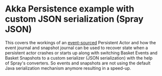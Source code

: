 # Akka Persistence example with custom JSON serialization (Spray JSON) #

This covers the workings of an [event-sourced](http://doc.akka.io/docs/akka/snapshot/scala/persistence.html#Event_sourcing) Persistent Actor and how the event journal and snapshot journal can be used to recover state when a persistent actor crashes or starts up along with switching Basket Events and Basket Snapshots to a custom serializer (JSON serialization) with the help of Spray's converters. So events and snapshots are not using the default Java serialization mechanism anymore resulting in a speed-up.
